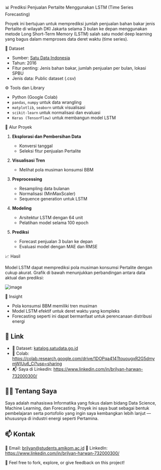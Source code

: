 📊 Prediksi Penjualan Pertalite Menggunakan LSTM (Time Series Forecasting)

Proyek ini bertujuan untuk memprediksi jumlah penjualan bahan bakar jenis Pertalite di wilayah DKI Jakarta selama 3 bulan ke depan menggunakan metode Long Short-Term Memory (LSTM)
salah satu model deep learning yang bagus dalam memproses data deret waktu (time series).

📁 Dataset
- Sumber: [Satu Data Indonesia](https://katalog.satudata.go.id/dataset/?tags=BBM)
- Tahun: 2016
- Fitur penting: Jenis bahan bakar, jumlah penjualan per bulan, lokasi SPBU
- Jenis data: Public dataset (.csv)

⚙️ Tools dan Library
- Python (Google Colab)
- `pandas`, `numpy` untuk data wrangling
- `matplotlib`, `seaborn` untuk visualisasi
- `scikit-learn` untuk normalisasi dan evaluasi
- `Keras (TensorFlow)` untuk membangun model LSTM

🔄 Alur Proyek

1. **Eksplorasi dan Pembersihan Data**
   - Konversi tanggal
   - Seleksi fitur penjualan Pertalite

2. **Visualisasi Tren**
   - Melihat pola musiman konsumsi BBM

3. **Preprocessing**
   - Resampling data bulanan
   - Normalisasi (MinMaxScaler)
   - Sequence generation untuk LSTM

4. **Modeling**
   - Arsitektur LSTM dengan 64 unit
   - Pelatihan model selama 100 epoch

5. **Prediksi**
   - Forecast penjualan 3 bulan ke depan
   - Evaluasi model dengan MAE dan RMSE

📈 Hasil

Model LSTM dapat memprediksi pola musiman konsumsi Pertalite dengan cukup akurat. Grafik di bawah menunjukkan perbandingan antara data aktual dan prediksi:

![image](https://github.com/user-attachments/assets/1674c256-a4ec-442a-8084-9379a29d5b92)

📌 Insight

- Pola konsumsi BBM memiliki tren musiman
- Model LSTM efektif untuk deret waktu yang kompleks
- Forecasting seperti ini dapat bermanfaat untuk perencanaan distribusi energi

## 🔗 Link

- 📎 Dataset: [katalog.satudata.go.id](https://katalog.satudata.go.id/dataset/?tags=BBM)
- 📓 Colab: https://colab.research.google.com/drive/1DOPqa414TtouougxR2G5dmymWIUu6_Ci?usp=sharing 
- 📬 Saya di LinkedIn: https://www.linkedin.com/in/brilyan-harwan-732000300/ 


## 🙋‍♂️ Tentang Saya

Saya adalah mahasiswa Informatika yang fokus dalam bidang Data Science, Machine Learning, dan Forecasting. Proyek ini saya buat sebagai bentuk pembelajaran serta portofolio yang ingin saya kembangkan lebih lanjut — khususnya di industri energi seperti Pertamina.

## 📫 Kontak

📧 Email: brilyan@students.amikom.ac.id 
🔗 LinkedIn: https://www.linkedin.com/in/brilyan-harwan-732000300/ 


🚀 Feel free to fork, explore, or give feedback on this project!
